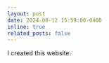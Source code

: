 ```yaml
---
layout: post
date: 2024-08-12 15:59:00-0400
inline: true
related_posts: false
---
```


I created this website.

